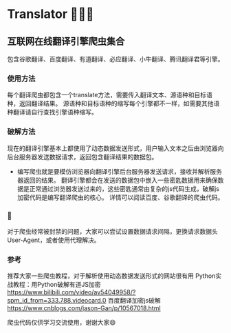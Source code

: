 # Translator 🎉😁🐺
## 互联网在线翻译引擎爬虫集合
包含谷歌翻译、百度翻译、有道翻译、必应翻译、小牛翻译、腾讯翻译君等引擎。

### 使用方法
每个翻译爬虫都包含一个translate方法，需要传入翻译文本、源语种和目标语种，返回翻译结果。
源语种和目标语种的缩写每个引擎都不一样，如需要其他语种翻译请自行查找引擎语种缩写。

### 破解方法
现在的翻译引擎基本上都使用了动态数据发送形式，用户输入文本之后由浏览器向后台服务器发送数据请求，返回包含翻译结果的数据包。

- 编写爬虫就是要模仿浏览器向翻译引擎后台服务器发送请求，接收并解析服务器返回的结果。
翻译引擎都会在发送的数据包中嵌入一些密匙数据用来确保数据是正常通过浏览器发送过来的，这些密匙通常由复杂的js代码生成，破解js加密代码是编写翻译爬虫的核心。
详情可以阅读百度、谷歌翻译的爬虫代码。
### 🥁
对于爬虫经常被封禁的问题，大家可以尝试设置数据请求间隔，更换请求数据头User-Agent，或者使用代理解决。

### 参考
推荐大家一些爬虫教程，对于解析使用动态数据发送形式的网站很有用
Python实战教程：用Python破解有道JS加密
https://www.bilibili.com/video/av54049958/?spm_id_from=333.788.videocard.0
百度翻译加密js破解
https://www.cnblogs.com/jason-Gan/p/10567018.html

爬虫代码仅供学习交流使用，谢谢大家😄
